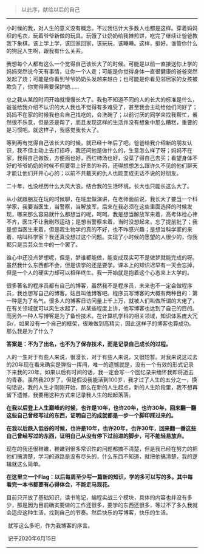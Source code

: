 > 以此序，献给以后的自己

----



​		小时候的我，对人生的意义没有概念。不过我估计大多数人也都是这样。穿着妈妈织的毛衣，玩着爷爷新做的玩具。玩饿了让奶奶给我摊煎饼，吃完了继续让爸爸教我下象棋。该上学上学，该回家回家，该玩玩，该睡睡。这样，挺好。谁管你什么的狗屁人生啊，跟我有什么关系。

​		我想每个人都有这么一个觉得自己该长大了的时候。可能是以前一直接送你上学的妈妈突然说今天有事情，让你一个人走；可能是你觉得身体一直很健康的爸爸突然发起了烧；可能是你看到爷爷奶奶头发越来越白；也可能是你看见邻居家的女孩被欺负了，你觉得需要保护她……

​		总之我从某段时间开始就慢慢长大了。我也不知道不同的人的长大的标准是什么，爸爸给我介绍不认识的大人我也不觉得有多难受了，甚至我会主动给他们问好了；妈妈不在家的时候我也会自己找吃的，会洗碗了；以前讨厌的同学来找我帮忙，虽然很不乐意，但是还是帮了，而且发现这样的生活并没有想象中那么糟糕，重要的是习惯吧。就这样子，我感觉我长大了。

​		等到再有觉得自己该长大的时候，就已经十年后了吧。爸爸给我介绍新的朋友认识，我不但主动上去打招呼，我还问他是做什么的，生意怎么样了呀；妈妈不在家，我得自己做饭，方便面也好，西红柿汤也好，没菜了得自己去买；看望身体不好的爷爷奶奶的时候不但要带上好贵的补药，还得想想怎么跟许久不见的他们聊天才能让他们开开心心的；以前不共戴天的仇人也能变成无话不说的好朋友。

​		二十年，也没经历什么大风大浪。结合我的生活环境，长大也只能长这么大了。

​		从小就跟朋友在玩的时候聊，在班里做演讲，在老师面前说，我长大了要当一个科学家，我要当医生，当警察，当解放军。后来在我必须在这些里面选择的时候发现，哪来那么容易就什么都想当的呢，呵呵。我是想当解放军来着，高考体检心律不齐，医生不让我剧烈运动；是想当警察来着，当时没想起来，忘了提前批了；我是想当医生来着，但是我生物学的真的不好，也不咋感兴趣；是想当科学家的来着，啥叫科学家？我还真没想过这个问题。实现了小时候的愿望的人很少的，你我都只是芸芸众生中的一个罢了。

​		谁心中还没点梦想呢，但是，梦谁都能做，能变成现实可不是做梦就能完成的呀。虽然我什么东西都不会，但是该学的还是要学。课本上的知识迟早有一天会忘掉，但是一个人的硬实力却可以相伴终生。我一开始就是抱着这个心态来上大学的。

​		很多著名的程序员都有自己的博客，虽然我不是程序员，未来也不一定会做程序员，我也想写自己的博客。姑且叫他博客吧。程序员写博客的大概有两种目的：第一种是为了名气，很多人的博客日访问量上千上万，就被人们叫做所谓的大佬了，在有关领域就可以风生水起了，从某些程度上讲，他写博客也达到了自己的目的。而另外一种人写博客是为了备份技术。在计算机学科的相关领域，知识体系庞大冗杂/，如果没有一个自己的框架，很难做到高精尖，因此这样子的博客也算成功。那么我是为了什么？

**答案是：不为了出名，也不为了保存技术，而是记录自己成长的过程。**

​		人的一生对于有些人来说，很漫长，对于有些人来说，又很短暂。对我来说这过去的20年现在看来确实是弹指一挥间，唯一的遗憾就是，没有一个有效的形式记录下来我的20年，如果以后有时间的话，我一定会写一个回忆录来缅怀我即将逝去的青春。虽然我20岁了，但是假设我能活到100岁，我才过了人生的五分之一，换句话说，我的人生才刚刚开始，那么在新的人生起点，新的人生阶段里，我不想再留下遗憾，我要用这种方式来记录我人生的起起落落。

​		**在我以后登上人生巅峰的时候，也许是10年，也许20年，也许30年，回来翻一翻这些自己曾经写过的东西，证明自己的成就都是一步一个脚印踩过来的。**

​		**在我以后跌入低谷的时候，也许是10年，也许20年，也许30年，回来翻一番这些自己曾经写过的东西，证明自己从没有停下过前进的脚步，可不能轻易放弃。**

​		现在的我还很稚嫩，稚嫩到很多常识性的问题都搞不清楚，但是我已经在努力的把他们搞清楚，学习的道路是没有尽头的，什么东西不知道，就把他搞清楚，我的逻辑就这么简单。

​		**在这里立一个Flag：以后每周至少写一篇新的知识，学的多可以写的多。其中每看完一本书都要有心得体会，不能走马观花。**

​		目前只开放了基础知识，读书笔记，编程实战三个模块，具体的内容也并没有多少，那是因为目前确实要做的工作还很多，要学的东西还很多，等过不了多久我就会适应这种生活，找到自己的节奏。然后快乐的写博客，快乐的生活。

​		就写这么多吧，作为我博客的序言。

​	 	记于2020年6月15日

----



